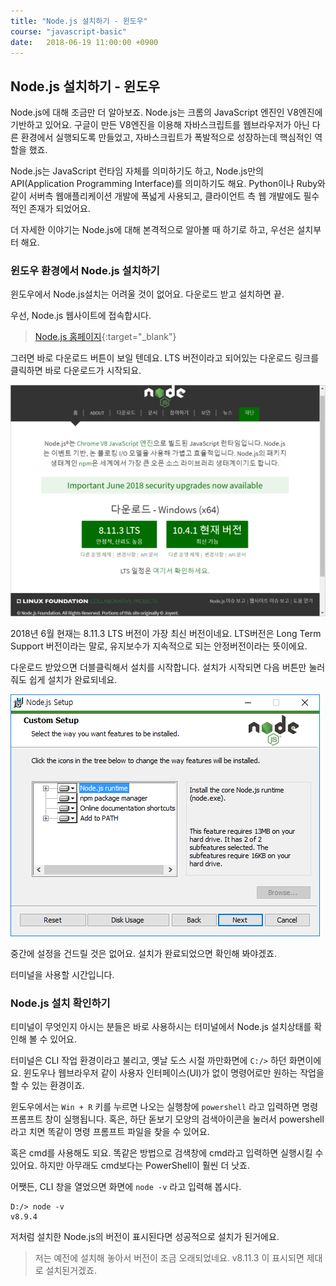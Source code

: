 ```yaml
---
title: "Node.js 설치하기 - 윈도우"
course: "javascript-basic"
date:   2018-06-19 11:00:00 +0900
---
```




## Node.js 설치하기 - 윈도우

Node.js에 대해 조금만 더 알아보죠. Node.js는 크롬의 JavaScript 엔진인 V8엔진에 기반하고 있어요. 구글이 만든 V8엔진을 이용해 자바스크립트를 웹브라우저가 아닌 다른 환경에서 실행되도록 만들었고, 자바스크립트가 폭발적으로 성장하는데 핵심적인 역할을 했죠.

Node.js는 JavaScript 런타임 자체를 의미하기도 하고, Node.js만의 API(Application Programming Interface)를 의미하기도 해요. Python이나 Ruby와 같이 서버측 웹애플리케이션 개발에 폭넓게 사용되고, 클라이언트 측 웹 개발에도 필수적인 존재가 되었어요.

더 자세한 이야기는 Node.js에 대해 본격적으로 알아볼 때 하기로 하고, 우선은 설치부터 해요.



### 윈도우 환경에서 Node.js 설치하기

윈도우에서 Node.js설치는 어려울 것이 없어요. 다운로드 받고 설치하면 끝.

우선, Node.js 웹사이트에 접속합시다.

> [Node.js 홈페이지][nodejs]{:target="_blank"}

그러면 바로 다운로드 버튼이 보일 텐데요. LTS 버전이라고 되어있는 다운로드 링크를 클릭하면 바로 다운로드가 시작되요.

![nodejs-install1](img/nodejs-install1.png)



2018년 6월 현재는 8.11.3 LTS 버전이 가장 최신 버전이네요. LTS버전은 Long Term Support 버전이라는 말로, 유지보수가 지속적으로 되는 안정버전이라는 뜻이에요.

다운로드 받았으면 더블클릭해서 설치를 시작합니다. 설치가 시작되면 다음 버튼만 눌러줘도 쉽게 설치가 완료되네요.

![nodejs-install2](img/nodejs-install2.PNG)



중간에 설정을 건드릴 것은 없어요. 설치가 완료되었으면 확인해 봐야겠죠.

터미널을 사용할 시간입니다.



### Node.js 설치 확인하기

티미널이 무엇인지 아시는 분들은 바로 사용하시는 터미널에서 Node.js 설치상태를 확인해 볼 수 있어요.

터미널은 CLI 작업 환경이라고 불리고, 옛날 도스 시절 까만화면에 `C:/>` 하던 화면이에요. 윈도우나 웹브라우저 같이 사용자 인터페이스(UI)가 없이 명령어로만 원하는 작업을 할 수 있는 환경이죠.

윈도우에서는 `Win + R` 키를 누르면 나오는 실행창에 `powershell` 라고 입력하면 명령 프롬프트 창이 실행됩니다. 혹은, 하단 돋보기 모양의 검색아이콘을 눌러서 powershell라고 치면 똑같이 명령 프롬프트 파일을 찾을 수 있어요.

혹은 cmd를 사용해도 되요. 똑같은 방법으로 검색창에 cmd라고 입력하면 실행시킬 수 있어요. 하지만 아무래도 cmd보다는 PowerShell이 훨씬 더 낫죠.

어쨋든, CLI 창을 열었으면 화면에 `node -v` 라고 입력해 봅시다.

```shell
D:/> node -v
v8.9.4
```

저처럼 설치한 Node.js의 버전이 표시된다면 성공적으로 설치가 된거에요.

> 저는 예전에 설치해 놓아서 버전이 조금 오래되었네요. v8.11.3 이 표시되면 제대로 설치된거겠죠.

[nodejs]: https://nodejs.org/ko/